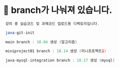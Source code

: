 # 🚫 branch가 나눠져 있습니다.

```java 
 강의 중 실습코드 및 과제코드 업로드용 디렉토리입니다.

 java-git-init 
 
 main branch : 10.04 생성 (알고리즘)
 
 miniproject01 branch : 10.14 생성 (미니프로젝트1)
 
 java-mysql-integration branch : 10.17 생성 (mysql)
```
